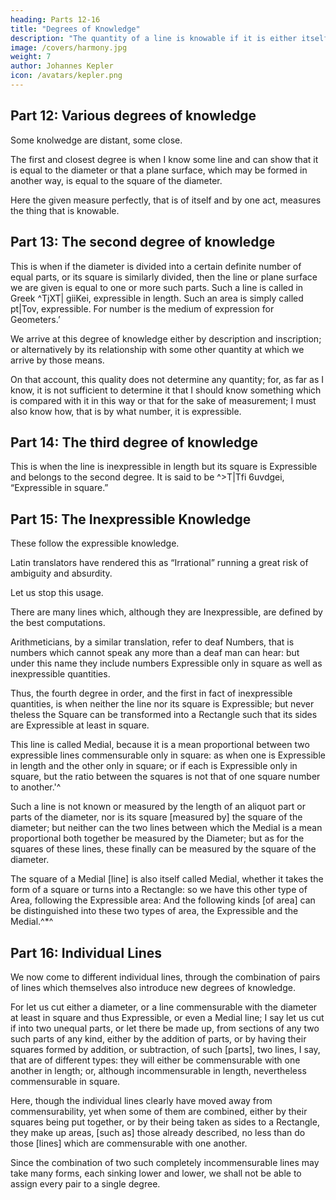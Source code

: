 ```yaml
---
heading: Parts 12-16
title: "Degrees of Knowledge"
description: "The quantity of a line is knowable if it is either itself immediately measurable"
image: /covers/harmony.jpg
weight: 7
author: Johannes Kepler
icon: /avatars/kepler.png
---
```



## Part 12: Various degrees of knowledge

Some knolwedge are distant, some close.

The first and closest degree is when I know some line and can show that it is equal to the diameter or that a plane surface, which may be formed in another way, is equal to the square of the diameter.

Here the given measure perfectly, that is of itself and by one act, measures the thing that is knowable.


## Part 13:  The second degree of knowledge

This is when if the diameter is divided into a certain definite number of equal parts, or its square is similarly divided, then the line or plane surface we are given is equal to one or more such parts. Such a line is called in Greek ^TjXT| giiKei, expressible in length. Such an area is simply called pt|Tov, expressible. For number is the medium of expression for Geometers.’

We arrive at this degree of knowledge either by description and inscription; or alternatively by its relationship with some other quantity at which we arrive by those means.

On that account, this quality does not determine any quantity; for, as far as I know, it is not sufficient to determine it that I should know something which is compared with it in this way or that for the sake of measurement; I
must also know how, that is by what number, it is expressible.


## Part 14: The third degree of knowledge

This is when the line is inexpressible in length but its square is Expressible and belongs to the second degree. It is said to be ^>T|Tfi 6uvdgei, “Expressible in square.”


## Part 15: The Inexpressible Knowledge

These follow the expressible knowledge. 

Latin translators have rendered this as “Irrational” running a great risk of ambiguity and absurdity. 

Let us stop this usage.

There are many lines which, although they are Inexpressible, are defined by the best
computations.

Arithmeticians, by a similar translation, refer to deaf Numbers, that is numbers which cannot speak any more than
a deaf man can hear: but under this name they include numbers Expressible only in square as well as inexpressible quantities.

Thus, the fourth degree in order, and the first in fact of inexpressible quantities, is when neither the line nor its square is Expressible; but never theless the Square can be transformed into a Rectangle such that its sides are Expressible at least in square. 

This line is called Medial, because it is a mean proportional between two expressible lines commensurable only in square: as when one is Expressible in length and the other only in square; or if each is Expressible only in square, but the ratio between the squares is not that of one square number to another.'^

Such a line is not known or measured by the length of an aliquot part or parts of the diameter, nor is its square [measured by] the square of the diameter; but neither can the two lines between which the Medial is a mean proportional both together be measured by the Diameter; but as for the squares of these lines, these finally can be measured by the square of the diameter.

The square of a Medial [line] is also itself called Medial, whether it takes the form of a square or turns into a Rectangle: so we have this other type of Area, following the Expressible area: And the following kinds [of area] can be distinguished into these two types of area, the Expressible and the Medial.^*^



## Part 16: Individual Lines

We now come to different individual lines, through the combination of pairs of lines which themselves also introduce new degrees of knowledge. 

For let us cut either a diameter, or a line commensurable with the diameter at least in square and thus Expressible, or even a Medial line; I say let us cut if into two unequal parts, or let there be made up, from sections of any two such parts of any kind, either by the addition of parts, or by having their squares formed by addition, or subtraction, of such [parts], two lines, I say, that are of different types: they will either be commensurable with one another in length; or, although incommensurable in length, nevertheless commensurable in square. 

Here, though the individual lines clearly have moved away from commensurability, yet when some of them are combined, either by their squares being put together, or by their being taken as sides to a Rectangle, they make up areas, [such as] those already described, no less than do those [lines] which are commensurable with one another. 

Since the combination of two such completely incommensurable lines may take many forms, each sinking lower and lower, we shall not be able to assign every pair to a single degree.


<!-- The word we have translated “medial” is “mese” in the original; that is, Kepler
is using a transliteration of Euclid’s Greek adjective rather than the usual Latin trans­
lation of it. Kepler seems to have worked primarily from the original Greek text of
the Elements (see note 23 below).
>9 If the ratio between the squares were that of one square number to another,
then the original length (taken to be inexpressible) would turn out to be expressible
after all.
In algebraic terms, we have a length, /, whose square is equal to the product of
two numbers p , q each of which is expressible, at least in square. Thus,
I X I = p X q
(1).
This makes I a mean proportional between/? and q, that is, in modern parlance, their
geometric mean.
If the ratio between the squares of p and q is that of one square number to an­
other, we have
( 2 ).
where a , b are integers.
Therefore,^ =
that \sp = ^ x q , where a , b are integers. Substituting in (1)
gives
I X I = - i q X q)
(3).
Now, q is expressible in square (at least), therefore the expression on the right
of equation (3) is the product of two expressible numbers, and thus is itself express­
ible. So the left hand side of the equation must also be expressible. That is, I is ex­
pressible in square —which contradicts our original assumption.
29 Compare Euclid, Elements X, 21; see Euclid trans. Heath, vol. Ill, p. 49. -->
